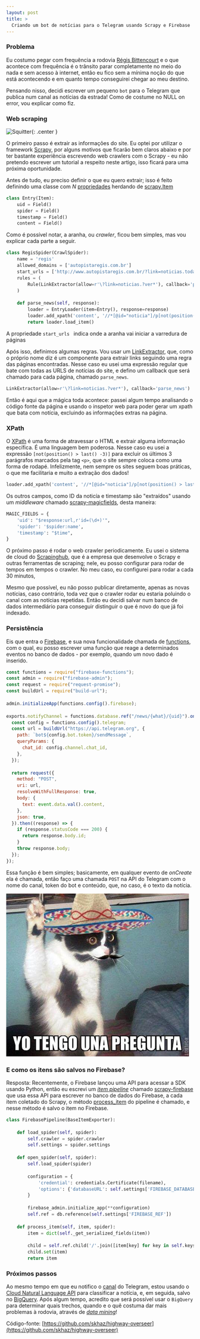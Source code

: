 ```yaml
---
layout: post
title: >
  Criando um bot de notícias para o Telegram usando Scrapy e Firebase
---
```


### Problema

Eu costumo pegar com frequência a rodovia [Régis Bittencourt](http://www.autopistaregis.com.br/) e o que acontece com frequência é o trânsito parar completamente no meio do nada e sem acesso à internet, então eu fico sem a mínima noção do que está acontecendo e em quanto tempo conseguirei chegar ao meu destino.

Pensando nisso, decidi escrever um pequeno `bot` para o Telegram que publica num canal as notícias da estrada! Como de costume no NULL on error, vou explicar como fiz.

### Web scraping

![Squitter](/public/2017-07-10-criando-um-bot-de-noticias-para-o-telegram-usando-scrapy-e-firebase/squitter.jpg){: .center }

O primeiro passo é extrair as informações do site. Eu optei por utilizar o framework [Scrapy](https://scrapy.org/), por alguns motivos que ficarão bem claros abaixo e por ter bastante experiência escrevendo web crawlers com o Scrapy - eu não pretendo escrever um tutorial a respeito neste artigo, isso ficará para uma próxima oportunidade.

Antes de tudo, eu preciso definir o que eu quero extrair; isso é feito definindo uma classe com _N_ [propriedades](https://doc.scrapy.org/en/latest/topics/items.html#scrapy.item.Field) herdando de [scrapy.Item](https://doc.scrapy.org/en/latest/topics/items.html)

```python
class Entry(Item):
    uid = Field()
    spider = Field()
    timestamp = Field()
    content = Field()
```

Como é possível notar, a aranha, ou _crawler_, ficou bem simples, mas vou explicar cada parte a seguir.

```python
class RegisSpider(CrawlSpider):
    name = 'regis'
    allowed_domains = ['autopistaregis.com.br']
    start_urls = ['http://www.autopistaregis.com.br/?link=noticias.todas']
    rules = (
        Rule(LinkExtractor(allow=r'\?link=noticias.?ver*'), callback='parse_news'),
    )

    def parse_news(self, response):
        loader = EntryLoader(item=Entry(), response=response)
        loader.add_xpath('content', '//*[@id="noticia"]/p[not(position() > last() -3)]//text()')
        return loader.load_item()
```

A propriedade `start_urls ` indica onde a aranha vai iniciar a varredura de páginas

Após isso, definimos algumas regras. Vou usar um [LinkExtractor](https://doc.scrapy.org/en/latest/topics/link-extractors.html), que, como o próprio nome diz é um componente para extrair links seguindo uma regra das páginas encontradas. Nesse caso eu usei uma expressão regular que bate com todas as URLS de notícias do site, e defino um callback que será chamado para cada página, chamado `parse_news`.

```python
LinkExtractor(allow=r'\?link=noticias.?ver*'), callback='parse_news')
```

Então é aqui que a mágica toda acontece: passei algum tempo analisando o código fonte da página e usando o inspetor web para poder gerar um xpath que bata com notícia, excluindo as informações extras na página.

### XPath

O [XPath](https://www.w3schools.com/xml/xml_xpath.asp) é uma forma de atravessar o HTML e extrair alguma informação específica. É uma linguagem bem poderosa. Nesse caso eu usei a expressão `[not(position() > last() -3)]` para excluir os últimos 3 parágrafos marcados pela tag `<p>`, que o site sempre coloca como uma forma de rodapé. Infelizmente, nem sempre os sites seguem boas práticas, o que me facilitaria e muito a extração dos dados!

```python
loader.add_xpath('content', '//*[@id="noticia"]/p[not(position() > last() -3)]//text()')
```

Os outros campos, como ID da noticía e timestamp são "extraídos" usando um _middleware_ chamado [scrapy-magicfields](https://github.com/scrapy-plugins/scrapy-magicfields), desta maneira:

```python
MAGIC_FIELDS = {
    'uid': "$response:url,r'id=(\d+)'",
    'spider': '$spider:name',
    'timestamp': "$time",
}
```

O próximo passo é rodar o web crawler periodicamente. Eu usei o sistema de cloud do [Scrapinghub](https://scrapinghub.com/), que é a empresa que desenvolve o Scrapy e outras ferramentas de scraping; nele, eu posso configurar para rodar de tempos em tempos o crawler. No meu caso, eu configurei para rodar a cada 30 minutos,

Mesmo que possível, eu não posso publicar diretamente, apenas as novas notícias, caso contrário, toda vez que o crawler rodar eu estaria poluindo o canal com as notícias repetidas. Então eu decidi salvar num banco de dados intermediário para conseguir distinguir o que é novo do que já foi indexado.

### Persistência

Eis que entra o [Firebase](https://firebase.google.com/), e sua nova funcionalidade chamada de [functions](https://firebase.google.com/docs/functions), com o qual, eu posso escrever uma função que reage a determinados eventos no banco de dados - por exemplo, quando um novo dado é inserido.

```javascript
const functions = require("firebase-functions");
const admin = require("firebase-admin");
const request = require("request-promise");
const buildUrl = require("build-url");

admin.initializeApp(functions.config().firebase);

exports.notifyChannel = functions.database.ref("/news/{what}/{uid}").onCreate((event) => {
  const config = functions.config().telegram;
  const url = buildUrl("https://api.telegram.org", {
    path: `bot${config.bot.token}/sendMessage`,
    queryParams: {
      chat_id: config.channel.chat_id,
    },
  });

  return request({
    method: "POST",
    uri: url,
    resolveWithFullResponse: true,
    body: {
      text: event.data.val().content,
    },
    json: true,
  }).then((response) => {
    if (response.statusCode === 200) {
      return response.body.id;
    }
    throw response.body;
  });
});
```

Essa função é bem simples; basicamente, em qualquer evento de _onCreate_ ela é chamada, então faço uma chamada `POST` na API do Telegram com o nome do canal, token do bot e conteúdo, que, no caso, é o texto da notícia.

![Pregunta](/public/2017-07-10-criando-um-bot-de-noticias-para-o-telegram-usando-scrapy-e-firebase/pregunta.jpg)

### E como os itens são salvos no Firebase?

Resposta: Recentemente, o Firebase lançou uma API para acessar a SDK usando Python, então eu escrevi um [_item pipeline_](https://doc.scrapy.org/en/latest/topics/item-pipeline.html) chamado [scrapy-firebase](https://github.com/skhaz/scrapy-firebase) que usa essa API para escrever no banco de dados do Firebase, a cada item coletado do Scrapy, o método [process_item](https://github.com/skhaz/scrapy-firebase/blob/master/scrapy_firebase.py#L35) do pipeline é chamado, e nesse método é salvo o item no Firebase.

```python
class FirebasePipeline(BaseItemExporter):

    def load_spider(self, spider):
        self.crawler = spider.crawler
        self.settings = spider.settings

    def open_spider(self, spider):
        self.load_spider(spider)

        configuration = {
            'credential': credentials.Certificate(filename),
            'options': {'databaseURL': self.settings['FIREBASE_DATABASE']}
        }

        firebase_admin.initialize_app(**configuration)
        self.ref = db.reference(self.settings['FIREBASE_REF'])

    def process_item(self, item, spider):
        item = dict(self._get_serialized_fields(item))

        child = self.ref.child('/'.join([item[key] for key in self.keys]))
        child.set(item)
        return item
```

### Próximos passos

Ao mesmo tempo em que eu notifico o [canal](https://t.me/RegisBittencourt) do Telegram, estou usando o [Cloud Natural Language API](https://cloud.google.com/natural-language/) para classificar a notícia, e, em seguida, salvo no [BigQuery](https://bigquery.cloud.google.com/). Após algum tempo, acredito que será possível usar o `BigQuery` para determinar quais trechos, quando e o quê costuma dar mais problemas à rodovia, através de [_data mining_](https://en.wikipedia.org/wiki/Data_mining)!

Código-fonte: [https://github.com/skhaz/highway-overseer](https://github.com/skhaz/highway-overseer)

